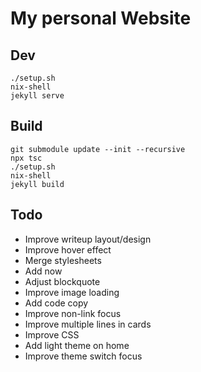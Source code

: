 # My personal Website

## Dev
```
./setup.sh
nix-shell
jekyll serve
```

## Build

```
git submodule update --init --recursive
npx tsc
./setup.sh
nix-shell
jekyll build
```

## Todo
- Improve writeup layout/design
- Improve hover effect
- Merge stylesheets
- Add now
- Adjust blockquote
- Improve image loading
- Add code copy
- Improve non-link focus
- Improve multiple lines in cards
- Improve CSS
- Add light theme on home
- Improve theme switch focus
